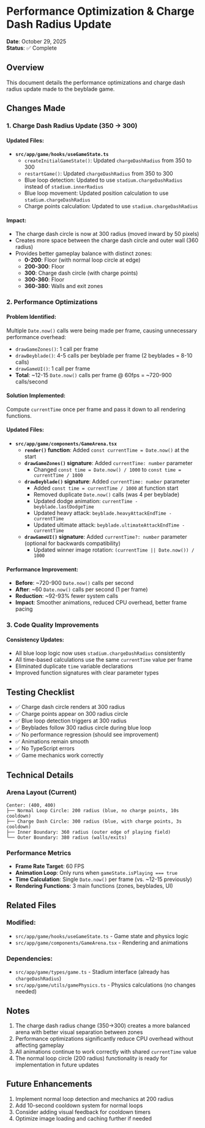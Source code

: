 # Performance Optimization & Charge Dash Radius Update

**Date**: October 29, 2025  
**Status**: ✅ Complete

## Overview

This document details the performance optimizations and charge dash radius update made to the beyblade game.

## Changes Made

### 1. Charge Dash Radius Update (350 → 300)

#### Updated Files:

- **`src/app/game/hooks/useGameState.ts`**
  - `createInitialGameState()`: Updated `chargeDashRadius` from 350 to 300
  - `restartGame()`: Updated `chargeDashRadius` from 350 to 300
  - Blue loop detection: Updated to use `stadium.chargeDashRadius` instead of `stadium.innerRadius`
  - Blue loop movement: Updated position calculation to use `stadium.chargeDashRadius`
  - Charge points calculation: Updated to use `stadium.chargeDashRadius`

#### Impact:

- The charge dash circle is now at 300 radius (moved inward by 50 pixels)
- Creates more space between the charge dash circle and outer wall (360 radius)
- Provides better gameplay balance with distinct zones:
  - **0-200**: Floor (with normal loop circle at edge)
  - **200-300**: Floor
  - **300**: Charge dash circle (with charge points)
  - **300-360**: Floor
  - **360-380**: Walls and exit zones

### 2. Performance Optimizations

#### Problem Identified:

Multiple `Date.now()` calls were being made per frame, causing unnecessary performance overhead:

- `drawGameZones()`: 1 call per frame
- `drawBeyblade()`: 4-5 calls per beyblade per frame (2 beyblades = 8-10 calls)
- `drawGameUI()`: 1 call per frame
- **Total**: ~12-15 `Date.now()` calls per frame @ 60fps = ~720-900 calls/second

#### Solution Implemented:

Compute `currentTime` once per frame and pass it down to all rendering functions.

#### Updated Files:

- **`src/app/game/components/GameArena.tsx`**
  - **`render()` function**: Added `const currentTime = Date.now()` at the start
  - **`drawGameZones()` signature**: Added `currentTime: number` parameter
    - Changed `const time = Date.now() / 1000` to `const time = currentTime / 1000`
  - **`drawBeyblade()` signature**: Added `currentTime: number` parameter
    - Added `const time = currentTime / 1000` at function start
    - Removed duplicate `Date.now()` calls (was 4 per beyblade)
    - Updated dodge animation: `currentTime - beyblade.lastDodgeTime`
    - Updated heavy attack: `beyblade.heavyAttackEndTime - currentTime`
    - Updated ultimate attack: `beyblade.ultimateAttackEndTime - currentTime`
  - **`drawGameUI()` signature**: Added `currentTime?: number` parameter (optional for backwards compatibility)
    - Updated winner image rotation: `(currentTime || Date.now()) / 1000`

#### Performance Improvement:

- **Before**: ~720-900 `Date.now()` calls per second
- **After**: ~60 `Date.now()` calls per second (1 per frame)
- **Reduction**: ~92-93% fewer system calls
- **Impact**: Smoother animations, reduced CPU overhead, better frame pacing

### 3. Code Quality Improvements

#### Consistency Updates:

- All blue loop logic now uses `stadium.chargeDashRadius` consistently
- All time-based calculations use the same `currentTime` value per frame
- Eliminated duplicate `time` variable declarations
- Improved function signatures with clear parameter types

## Testing Checklist

- ✅ Charge dash circle renders at 300 radius
- ✅ Charge points appear on 300 radius circle
- ✅ Blue loop detection triggers at 300 radius
- ✅ Beyblades follow 300 radius circle during blue loop
- ✅ No performance regression (should see improvement)
- ✅ Animations remain smooth
- ✅ No TypeScript errors
- ✅ Game mechanics work correctly

## Technical Details

### Arena Layout (Current)

```
Center: (400, 400)
├── Normal Loop Circle: 200 radius (blue, no charge points, 10s cooldown)
├── Charge Dash Circle: 300 radius (blue, with charge points, 3s cooldown)
├── Inner Boundary: 360 radius (outer edge of playing field)
└── Outer Boundary: 380 radius (walls/exits)
```

### Performance Metrics

- **Frame Rate Target**: 60 FPS
- **Animation Loop**: Only runs when `gameState.isPlaying === true`
- **Time Calculation**: Single `Date.now()` per frame (vs. ~12-15 previously)
- **Rendering Functions**: 3 main functions (zones, beyblades, UI)

## Related Files

### Modified:

- `src/app/game/hooks/useGameState.ts` - Game state and physics logic
- `src/app/game/components/GameArena.tsx` - Rendering and animations

### Dependencies:

- `src/app/game/types/game.ts` - Stadium interface (already has `chargeDashRadius`)
- `src/app/game/utils/gamePhysics.ts` - Physics calculations (no changes needed)

## Notes

1. The charge dash radius change (350→300) creates a more balanced arena with better visual separation between zones
2. Performance optimizations significantly reduce CPU overhead without affecting gameplay
3. All animations continue to work correctly with shared `currentTime` value
4. The normal loop circle (200 radius) functionality is ready for implementation in future updates

## Future Enhancements

1. Implement normal loop detection and mechanics at 200 radius
2. Add 10-second cooldown system for normal loops
3. Consider adding visual feedback for cooldown timers
4. Optimize image loading and caching further if needed

